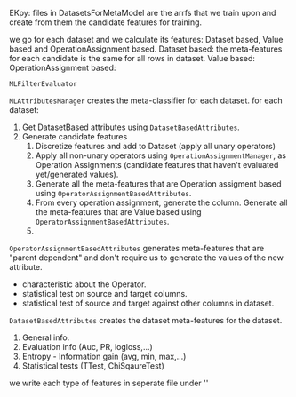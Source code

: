 EKpy:
files in DatasetsForMetaModel are the arrfs that we train upon and create 
from them the candidate features for training.

we go for each dataset and we calculate its features: Dataset based, Value based and OperationAssignment based.
Dataset based: the meta-features for each candidate is the same for all rows in dataset.
Value based:
OperationAssignment based:

`MLFilterEvaluator` 

`MLAttributesManager` creates the meta-classifier for each dataset.
for each dataset:
1. Get DatasetBased attributes using `DatasetBasedAttributes`.
2. Generate candidate features
   1. Discretize features and add to Dataset (apply all unary operators)
   2. Apply all non-unary operators using `OperationAssignmentManager`, 
   as Operation Assignments (candidate features that haven't evaluated yet/generated values).
   3. Generate all the meta-features that are Operation assigment based using `OperatorAssignmentBasedAttributes`.
   4. From every operation assignment, generate the column.
   Generate all the meta-features that are Value based using `OperatorAssignmentBasedAttributes`.
   5. 

`OperatorAssignmentBasedAttributes` generates meta-features that are "parent dependent" and don't require
us to generate the values of the new attribute. 
- characteristic about the Operator.
- statistical test on source and target columns.
- statistical test of source and target against other columns in dataset.

`DatasetBasedAttributes` creates the dataset meta-features for the dataset.
1. General info.
2. Evaluation info (Auc, PR, logloss,...)
3. Entropy - Information gain (avg, min, max,...)
4. Statistical tests (TTest, ChiSqaureTest)


we write each type of features in seperate file under ''


